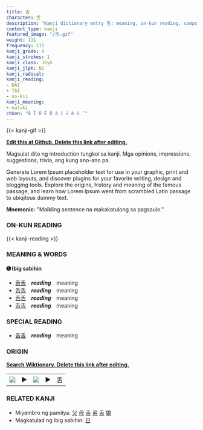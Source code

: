 ```yaml
---
title: 舌
character: 舌
description: "Kanji dictionary entry 舌: meaning, on-kun reading, compounds, origin, related kanji"
content_type: kanji
featured_image: "/舌.gif"
weight: 111
frequency: 111
kanji_grade: 9
kanji_strokes: 1
kanji_class: Jōyō
kanji_jlpt: N1
kanji_radical: 
kanji_reading: 
- DAI
- TAI
- oo-kii
kanji_meaning:
- malaki
chōon: "Ā Ī Ū Ē Ō ā ī ū ē ō ’"
---
```

[//]: # (Don't edit the line below. Kanji animated GIF code is automatically generated.)
{{< kanji-gif >}}

[//]: # (Edit below this line.)

**[Edit this at Github. Delete this link after editing.](https://github.com/tim0g/tim/tree/main/content/kanji/舌/index.md)**

Magsulat dito ng introduction tungkol sa kanji. Mga opinions, impressions, suggestions, trivia, ang kung ano-ano pa.

Generate Lorem Ipsum placeholder text for use in your graphic, print and web layouts, and discover plugins for your favorite writing, design and blogging tools. Explore the origins, history and meaning of the famous passage, and learn how Lorem Ipsum went from scrambled Latin passage to ubiqitous dummy text.
 
**Mnemonic:** "Maikling sentence na makakatulong sa pagsaulo."

### ON-KUN READING

[//]: # (Don't edit the line below. ON-KUN READING code is automatically generated.)
{{< kanji-reading >}}

### MEANING & WORDS

#### ➊ **Ibig sabihin**
  - [舌](../舌)[舌](../舌)　***reading***　meaning
  - [舌](../舌)[舌](../舌)　***reading***　meaning
  - [舌](../舌)[舌](../舌)　***reading***　meaning
  - [舌](../舌)[舌](../舌)　***reading***　meaning

### SPECIAL READING
  - [舌](../舌)[舌](../舌)　***reading***　meaning

### ORIGIN

**[Search Wiktionary. Delete this link after editing.](https://wiktionary.org/wiki/舌)**
<table class="kanji-table"><tr><td>
<img src="60px-舌-bronze.svg.png">
</td><td>▶</td><td>
<img src="60px-舌-oracle.svg.png">
</td><td>▶</td>
<td class="kanji-origin">舌</td>
</tr></table>

### RELATED KANJI
- Miyembro ng pamilya: [父](../父) [母](../母) [舌](../舌) [弟](../弟) [舌](../舌) [娘](../娘)
- Magkatulad ng ibig sabihin: [日](../日)
